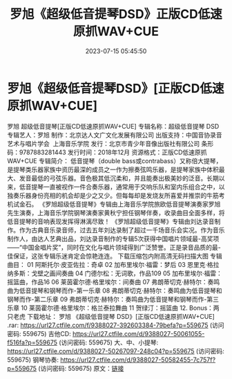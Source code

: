 ﻿---
title: 罗旭《超级低音提琴DSD》正版CD低速原抓WAV+CUE
date: 2023-07-15 05:45:50
categories: 古典音乐、新世纪、纯音雅乐
tags: 纯音雅乐
---
# 罗旭《超级低音提琴DSD》[正版CD低速原抓WAV+CUE]

罗旭 超级低音提琴[正版CD低速原抓WAV+CUE]
专辑名称：超级低音提琴 DSD
专辑艺人：罗旭
制作：北京达人文广文化发展有限公司
出版支持：中国音协录音艺术与唱片学会  上海音乐学院
发行：北京市青少年音像出版社有限公司
条形码：9787883281443
发行时间：2018年12月
资源格式：正版CD低速原抓WAV+CUE
专辑简介：
低音提琴（double
bass或contrabass）又称倍大提琴，是提琴类乐器家族中资历最深的成员之一作为擦奏弦鸣乐器，是提琴家族中体积最大、发音最低的弓弦乐器。音色极其低沉柔和，并且能奏出极美妙的泛音。长期以来，低音提琴一直被视作一件合奏乐器，通常用于交响乐队和室内乐组合之中，以独奏乐器身份亮相的机会却是少之又少。但每每却是发烧友所喜爱并推崇的牛筋考机试金石。
《罗旭超级低音提琴》专辑由上海音乐学院旅欧低音提琴演奏家罗旭先生演奏，上海音乐学院钢琴演奏家黄秋宁担任钢琴伴奏，收录曲目全面多样，将低音提琴的音响表现发挥得淋漓尽致！
《罗旭超级低音提琴》专辑由刘达录音制作。作为古典音乐录音师，过去五年刘达录制了超过一千场音乐会实况。作为音乐制作人，由达人艺典出品，刘达录音制作的专辑5次获得中国唱片领域最-高奖项——“中国金唱片奖”，同时在文化与唱片领域得到广泛赞誉。正是录音品质的最-佳保证，这张专辑乐迷肯定会惊艳连连。
下载压缩包内附高清无码扫描大图
专辑曲目：
01 阿斯托尔·皮亚佐拉：奇卓
02 加布里埃尔·福雷：梦后
03 恩里克·格拉纳多斯：戈壁之画间奏曲
04 门德尔松：无词歌，作品109
05 加布里埃尔·福雷：摇篮曲，作品16
06 莱茵霍尔德·格里埃尔：间奏曲
07 弗朗蒂切克·赫特尔：奏鸣曲为低音提琴和钢琴而作-第一乐章
08 弗朗蒂切克·赫特尔：奏鸣曲为低音提琴和钢琴而作-第二乐章
09 弗朗蒂切克·赫特尔：奏鸣曲为低音提琴和钢琴而作-第三乐章
10 莱茵霍尔德·格里埃尔：格兰泰拉舞曲
11 贺绿汀：摇篮曲
12. Bonus：两只老虎
下载地址：
罗旭 《超级低音提琴 DSD》[正版CD低速原抓WAV+CUE] .rar: https://url27.ctfile.com/f/9388027-392603384-79befa?p=559675
(访问密码: 559675)
吉他CD: https://url27.ctfile.com/d/9388027-50061055-f516fa?p=559675
(访问密码: 559675)
大、中、小提琴: https://url27.ctfile.com/d/9388027-50267097-248c04?p=559675
(访问密码: 559675)
钢琴协奏: https://url27.ctfile.com/d/9388027-50582455-7c757f?p=559675
(访问密码: 559675)
原文：[链接](https://blog.sina.com.cn/s/blog_1647c7e76010312pg.html)